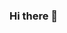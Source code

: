 ### Hi there 👋

<!--
**Miller250/Miller250**

-🔭 Atualmente estou estundado com o CSS.
-🧑‍🎓 aluno do Curso manutenção e suporte de informatica.
-📧 Email para contato: monalize.moda@escola.pr.gov.br
-🏧 Estou trabalhando em um projeto de HTML.
- 🔭 I’m currently working on ...
- 🌱 I’m currently learning ...
- 👯 I’m looking to collaborate on ...
- 🤔 I’m looking for help with ...
- 💬 Ask me about ...
- 📫 How to reach me: ...
- 😄 Pronouns: ...
- ⚡ Fun fact: ...

